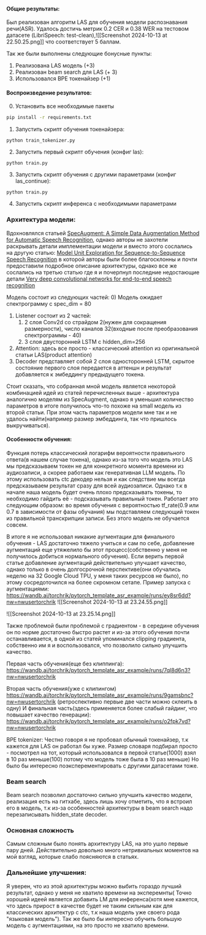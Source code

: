 
#### Общие результаты:

Был реализован алгоритм  LAS для обучения модели распознавания речи(ASR).  Удалось достичь метрик 0.2 CER и 0.38 WER на тестовом датасете (LibriSpeech: test-clean),![[Screenshot 2024-10-13 at 22.50.25.png]]
что соответствует 5 баллам.

Так же были выполнены следующие бонусные пункты:
1) Реализована LAS модель (+3)
2) Реализован beam search для LAS (+ 3)
3) Использовался BPE токенайзер (+1)

#### Воспроизведение результатов:
0) Установить все необходимые пакеты
```bash
pip install -r requirements.txt
```
1) Запустить скрипт  обучения токенайзера:
```
python train_tokenizer.py
```
2) Запустить первый скрипт обучения (конфиг las):
```
python train.py
```
3) Запустить скрипт обучения с другими параметрами (конфиг las_continue):
```
python train.py
```
4) Запустить скрипт инференса с необходимыми параметрами


### Архитектура модели:

Вдохновлялся статьей [SpecAugment: A Simple Data Augmentation Method for Automatic Speech Recognition](https://arxiv.org/abs/1904.08779 ), однако авторы не захотели раскрывать детали имплементации модели и вместо этого сослались на другую статью:
[Model Unit Exploration for Sequence-to-Sequence Speech Recognition](https://arxiv.org/pdf/1902.01955v1) в которой авторы были более благосклонны и почти предоставили подробное описание архитектуры, однако все же сослались на третью статью где я и почерпнул последние недостающие детали [Very deep convolutional networks for end-to-end speech recognition](https://arxiv.org/pdf/1610.03022)

Модель состоит из следующих частей:
0) Модель ожидает спектрограмму с spec_dim = 80
1) Listener состоит из 2 частей:
	1) 2 слоя Conv2d со страйдом 2(нужен для сокращения размерности), число каналов 32(входные после преобразования спектрограммы - 40)
	2) 3 слоя двусторонней LSTM с hidden_dim=256
2) Attention: здесь все просто - классический attention из оригинальной статьи LAS(product attention)
3) Decoder представляет собой 2 слоя односторонней LSTM, скрытое состояние первого слоя передается в аттеншн и результат добавляется к эмбеддингу  предыдущего токена.

Стоит сказать, что собранная мной модель является некоторой комбинацией идей из статей перечисленных выше - архитектура аналогично моделям из SpecAugment, однако я уменьшил количество параметров в итоге получилось что-то похоже на small модель из второй статьи. При этом часть параметров модели мне так и не удалось найти(например размер эмбеддинга, так что пришлось выкручиваться).

#### Особенности обучения:
Функция потерь классический логарифм вероятности правильного ответа(в нашем случае токена), однако из-за того что модель это LAS мы предсказываем токен не для конкретного момента времени из аудиозаписи, а скорее работаем как генеративная LLM модель. По этому использовать ctc декодер нельзя и как следствие мы всегда предсказываем результат сразу для всей аудиозаписи.
Однако т.к в начале наша модель будет очень плохо предсказывать токены, то необходимо гайдить её - подсказывать правильный токен. Работает это следующим образом: во время обучения с вероятностью tf_rate(0.9 или 0.7 в зависимости от фазы обучания) мы подставляем следующий токен  из правильной транскрипции записи.
Без этого модель не обучается совсем.

В итоге я не использовал никакие аугментации для финального обучения - LAS достаточно тяжело учиться и сам по себе, добавление аугментаций еще утяжелило бы этот процесс(собственно у меня не получилось добиться нормального обучения). Если верить первой статье добавление аугментаций действительно улучшает качество, однако только в очень долгосрочной перспективе(они обучались неделю на 32 Google Cloud TPU, у меня таких ресурсов не было), по этому сосредоточился на более скромном сетапе.
Пример запуска с аугментациями:
https://wandb.ai/torchrik/pytorch_template_asr_example/runs/ey8sr6dd?nw=nwusertorchrik
![[Screenshot 2024-10-13 at 23.24.55.png]]

![[Screenshot 2024-10-13 at 23.25.14.png]]


Также проблемой были проблемой с градиентом - в середине обучения он по норме достаточно быстро растет и из-за этого обучения почти останавливается, в одной из статей упоминался clipping градиента, собственно им я и воспользовался, что позволило сильно улучшить качество.

Первая часть обучения(еще без клиппинга):
https://wandb.ai/torchrik/pytorch_template_asr_example/runs/7ql8d6n3?nw=nwusertorchrik

Вторая часть обучения(уже с клипингом)
https://wandb.ai/torchrik/pytorch_template_asr_example/runs/9gamsbnc?nw=nwusertorchrik
(ретроспективно первые две части можно склеить в одну)
И финальная часть(здесь применяется более слабый гайдинг, что повышает качество генерации):
https://wandb.ai/torchrik/pytorch_template_asr_example/runs/o2fpk7vd?nw=nwusertorchrik

BPE tokenizer:
Честно говоря я не пробовал обычный токенайзер, т.к кажется для LAS он работал бы хуже. Размер словаря подбирал просто - посмотрел на тот, который использовался в первой статье(1000) взял в 10 раз меньше(100) потому что модель тоже была в 10 раз меньше) Но было бы интересно поэксперементировать с другими датасетами тоже.

### Beam search
Beam search позволил достаточно сильно улучшить качество модели, реализация есть на гитхабе, здесь лишь хочу отметить, что я встроил его в модель, т.к из-за особенностей архитектуры в beam search надо перезаписывать hidden_state decoder.

### Основная сложность
Самым сложным было понять архитектуру LAS, на это ушло первые пару дней. Действительно довольно много нетривиальных моментов на мой взгляд, которые слабо поясняются в статьях.

### Дальнейшие улучшения:
Я уверен, что из этой архитектуры можно выбить гораздо лучший результат, однако у меня не хватило времени на эксперемнты(
Точно хорошей идеей является добавить LM для инференса(хотя мне кажется, что здесь прирост в качестве будет не таким сильным как для классических архитектур с ctc, т.к наша модель уже своего рода  "языковая модель").
Так же было бы интересно обучить большую модель с аугментациями, на это просто не хватило времени.
